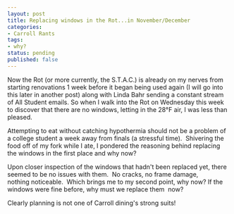 ```yaml
---
layout: post
title: Replacing windows in the Rot...in November/December
categories:
- Carroll Rants
tags:
- why?
status: pending
published: false
---
```

Now the Rot (or more currently, the S.T.A.C.) is already on my nerves from starting renovations 1 week before it began being used again (I will go into this later in another post) along with Linda Bahr sending a constant stream of All Student emails. So when I walk into the Rot on Wednesday this week to discover that there are no windows, letting in the 28°F air, I was less than pleased.

Attempting to eat without catching hypothermia should not be a problem of a college student a week away from finals (a stressful time).  Shivering the food off of my fork while I ate, I pondered the reasoning behind replacing the windows in the first place and why now?

Upon closer inspection of the windows that hadn't been replaced yet, there seemed to be no issues with them.  No cracks, no frame damage, nothing noticeable.  Which brings me to my second point, why now? If the windows were fine before, why must we replace them  now?

Clearly planning is not one of Carroll dining's strong suits!
